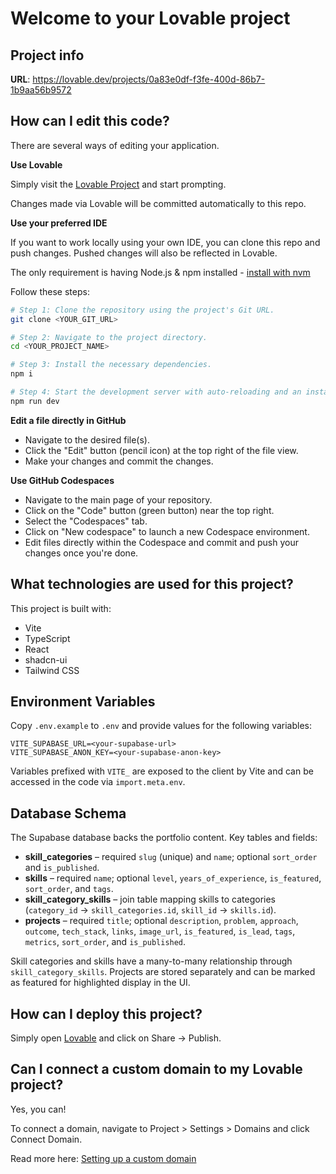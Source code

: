 # Welcome to your Lovable project

## Project info

**URL**: https://lovable.dev/projects/0a83e0df-f3fe-400d-86b7-1b9aa56b9572

## How can I edit this code?

There are several ways of editing your application.

**Use Lovable**

Simply visit the [Lovable Project](https://lovable.dev/projects/0a83e0df-f3fe-400d-86b7-1b9aa56b9572) and start prompting.

Changes made via Lovable will be committed automatically to this repo.

**Use your preferred IDE**

If you want to work locally using your own IDE, you can clone this repo and push changes. Pushed changes will also be reflected in Lovable.

The only requirement is having Node.js & npm installed - [install with nvm](https://github.com/nvm-sh/nvm#installing-and-updating)

Follow these steps:

```sh
# Step 1: Clone the repository using the project's Git URL.
git clone <YOUR_GIT_URL>

# Step 2: Navigate to the project directory.
cd <YOUR_PROJECT_NAME>

# Step 3: Install the necessary dependencies.
npm i

# Step 4: Start the development server with auto-reloading and an instant preview.
npm run dev
```

**Edit a file directly in GitHub**

- Navigate to the desired file(s).
- Click the "Edit" button (pencil icon) at the top right of the file view.
- Make your changes and commit the changes.

**Use GitHub Codespaces**

- Navigate to the main page of your repository.
- Click on the "Code" button (green button) near the top right.
- Select the "Codespaces" tab.
- Click on "New codespace" to launch a new Codespace environment.
- Edit files directly within the Codespace and commit and push your changes once you're done.

## What technologies are used for this project?

This project is built with:

- Vite
- TypeScript
- React
- shadcn-ui
- Tailwind CSS
 
## Environment Variables

Copy `.env.example` to `.env` and provide values for the following variables:

```
VITE_SUPABASE_URL=<your-supabase-url>
VITE_SUPABASE_ANON_KEY=<your-supabase-anon-key>
```

Variables prefixed with `VITE_` are exposed to the client by Vite and can be accessed in the code via `import.meta.env`.

## Database Schema

The Supabase database backs the portfolio content. Key tables and fields:

- **skill_categories** – required `slug` (unique) and `name`; optional `sort_order` and `is_published`.
- **skills** – required `name`; optional `level`, `years_of_experience`, `is_featured`, `sort_order`, and `tags`.
- **skill_category_skills** – join table mapping skills to categories (`category_id` → `skill_categories.id`, `skill_id` → `skills.id`).
- **projects** – required `title`; optional `description`, `problem`, `approach`, `outcome`, `tech_stack`, `links`, `image_url`, `is_featured`, `is_lead`, `tags`, `metrics`, `sort_order`, and `is_published`.

Skill categories and skills have a many-to-many relationship through `skill_category_skills`. Projects are stored separately and can be marked as featured for highlighted display in the UI.

## How can I deploy this project?

Simply open [Lovable](https://lovable.dev/projects/0a83e0df-f3fe-400d-86b7-1b9aa56b9572) and click on Share -> Publish.

## Can I connect a custom domain to my Lovable project?

Yes, you can!

To connect a domain, navigate to Project > Settings > Domains and click Connect Domain.

Read more here: [Setting up a custom domain](https://docs.lovable.dev/tips-tricks/custom-domain#step-by-step-guide)
